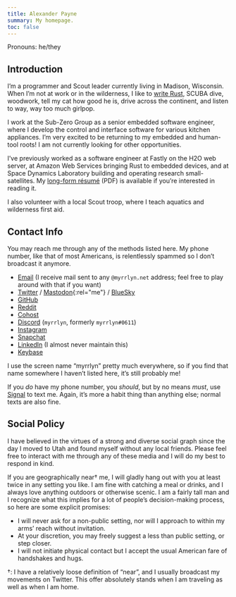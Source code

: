 ```yaml
---
title: Alexander Payne
summary: My homepage.
toc: false
---
```


Pronouns: he/they

## Introduction

I’m a programmer and Scout leader currently living in Madison, Wisconsin. When
I’m not at work or in the wilderness, I like to [write Rust][crates], SCUBA
dive, woodwork, tell my cat how good he is, drive across the continent, and
listen to way, way too much girlpop.

I work at the Sub-Zero Group as a senior embedded software engineer, where I
develop the control and interface software for various kitchen appliances. I’m
very excited to be returning to my embedded and human-tool roots! I am not
currently looking for other opportunities.

I’ve previously worked as a software engineer at Fastly on the H2O web server,
at Amazon Web Services bringing Rust to embedded devices, and at Space Dynamics
Laboratory building and operating research small-satellites. My [long-form
résumé][resume] (PDF) is available if you’re interested in reading it.

I also volunteer with a local Scout troop, where I teach aquatics and wilderness
first aid.

## Contact Info

You may reach me through any of the methods listed here. My phone number, like
that of most Americans, is relentlessly spammed so I don’t broadcast it anymore.

- [Email][email] (I receive mail sent to any `@myrrlyn.net` address; feel free
  to play around with that if you want)
- [Twitter][twitter] / [Mastodon][mastodon]{:rel="me"} / [BlueSky][bluesky]
- [GitHub][gh]
- [Reddit][reddit]
- [Cohost][cohost]
- [Discord][discord] (`myrrlyn`, formerly `myrrlyn#0611`)
- [Instagram][ig]
- [Snapchat][snap]
- [LinkedIn][linkedin] (I almost never maintain this)
- [Keybase][kb]

I use the screen name “myrrlyn” pretty much everywhere, so if you find that name
somewhere I haven’t listed here, it’s still probably me!

<!-- - [Public Key][pubkey] -->

If you _do_ have my phone number, you _should_, but by no means _must_, use
[Signal][signal] to text me. Again, it’s more a habit thing than anything else;
normal texts are also fine.

## Social Policy

I have believed in the virtues of a strong and diverse social graph since the
day I moved to Utah and found myself without any local friends. Please feel free
to interact with me through any of these media and I will do my best to respond
in kind.

If you are geographically near† me, I will gladly hang out with you at least
twice in any setting you like. I am fine with catching a meal or drinks, and I
always love anything outdoors or otherwise scenic. I am a fairly tall man and I
recognize what this implies for a lot of people’s decision-making process, so
here are some explicit promises:

- I will never ask for a non-public setting, nor will I approach to within my
  arms’ reach without invitation.
- At your discretion, you may freely suggest a less than public setting, or step
  closer.
- I will not initiate physical contact but I accept the usual American fare of
  handshakes and hugs.

†: I have a relatively loose definition of “near”, and I usually broadcast my
movements on Twitter. This offer absolutely stands when I am traveling as well
as when I am home.

[bluesky]: https://bsky.app/profile/myrrlyn.net "My BlueSky profile"
[cohost]: https://cohost.org/myrrlyn "My Cohost profile"
[crates]: /crates "A summary of my Rust F/LOSS work"
[discord]: https://discordapp.com/users/200717485706575873 "My Discord profile"
[email]: mailto:self@myrrlyn.net "My email address"
[gh]: https://github.com/myrrlyn "My GitHub profile"
[ig]: https://instagr.am/myrrlyn "My Instagram gallery"
[kb]: https://keybase.io/myrrlyn "My Keybase profile"
[linkedin]: https://linkedin.com/in/myrrlyn "My LinkedIn profile"
[mastodon]: https://tacobelllabs.net/@myrrlyn "My primary Mastodon account"
[reddit]: https://reddit.com/u/myrrlyn "My reddit account"
[resume]: /resume
[signal]: https://signal.org/download/ "Download Signal"
[snap]: https://snapchat.com/add/myrrlyn "My Snapchat account"
[twitter]: https://twitter.com/myrrlyn "My Twitter account"
